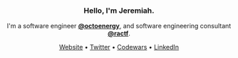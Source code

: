 <h3 align="center">Hello, I'm Jeremiah.</h3>

<p align="center">I'm a software engineer <strong><a href="https://github.com/octoenergy/">@octoenergy</a></strong>, and software engineering consultant <strong><a href="https://github.com/ractf/">@ractf</a></strong>.</p>

<p align="center">
  <a href="https://jerbob.me/">Website</a> •
  <a href="https://twitter.com/jerbob17">Twitter</a> •
  <a href="https://www.codewars.com/users/jerbob">Codewars</a> •
  <a href="https://www.linkedin.com/in/jerbob/">LinkedIn</a>
</p>

